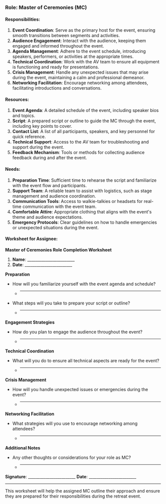 ### Role: Master of Ceremonies (MC)

#### Responsibilities:
1. **Event Coordination**: Serve as the primary host for the event, ensuring smooth transitions between segments and activities.
2. **Audience Engagement**: Interact with the audience, keeping them engaged and informed throughout the event.
3. **Agenda Management**: Adhere to the event schedule, introducing speakers, performers, or activities at the appropriate times.
4. **Technical Coordination**: Work with the AV team to ensure all equipment is functioning and ready for presentations.
5. **Crisis Management**: Handle any unexpected issues that may arise during the event, maintaining a calm and professional demeanor.
6. **Networking Facilitation**: Encourage networking among attendees, facilitating introductions and conversations.

#### Resources:
1. **Event Agenda**: A detailed schedule of the event, including speaker bios and topics.
2. **Script**: A prepared script or outline to guide the MC through the event, including key points to cover.
3. **Contact List**: A list of all participants, speakers, and key personnel for quick reference.
4. **Technical Support**: Access to the AV team for troubleshooting and support during the event.
5. **Feedback Mechanism**: Tools or methods for collecting audience feedback during and after the event.

#### Needs:
1. **Preparation Time**: Sufficient time to rehearse the script and familiarize with the event flow and participants.
2. **Support Team**: A reliable team to assist with logistics, such as stage management and audience coordination.
3. **Communication Tools**: Access to walkie-talkies or headsets for real-time communication with the event team.
4. **Comfortable Attire**: Appropriate clothing that aligns with the event's theme and audience expectations.
5. **Emergency Protocols**: Clear guidelines on how to handle emergencies or unexpected situations during the event.

#### Worksheet for Assignee:
**Master of Ceremonies Role Completion Worksheet**

1. **Name**: ________________________
2. **Date**: ________________________

**Preparation**
- How will you familiarize yourself with the event agenda and schedule?
  - __________________________________________________________
  
- What steps will you take to prepare your script or outline?
  - __________________________________________________________

**Engagement Strategies**
- How do you plan to engage the audience throughout the event?
  - __________________________________________________________

**Technical Coordination**
- What will you do to ensure all technical aspects are ready for the event?
  - __________________________________________________________

**Crisis Management**
- How will you handle unexpected issues or emergencies during the event?
  - __________________________________________________________

**Networking Facilitation**
- What strategies will you use to encourage networking among attendees?
  - __________________________________________________________

**Additional Notes**
- Any other thoughts or considerations for your role as MC?
  - __________________________________________________________

**Signature**: ________________________  **Date**: ________________________ 

---

This worksheet will help the assigned MC outline their approach and ensure they are prepared for their responsibilities during the retreat event.
